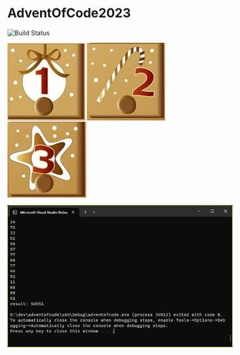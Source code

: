 # AdventOfCode2023
![Build Status](https://github.com/stiangglanda/AdventOfCode2023/actions/workflows/msbuild.yml/badge.svg)

[![Alt text](https://github.com/stiangglanda/AdventOfCode2023/blob/master/images/day1.png)](https://github.com/stiangglanda/AdventOfCode2023/blob/master/advent1/adventofcode1.cpp)
[![Alt text](https://github.com/stiangglanda/AdventOfCode2023/blob/master/images/day2.png)](https://github.com/stiangglanda/AdventOfCode2023/blob/master/advent2/adventofcode2.cpp)
[![Alt text](https://github.com/stiangglanda/AdventOfCode2023/blob/master/images/day3.png)](https://github.com/stiangglanda/AdventOfCode2023/blob/master/advent3/adventofcode3.cpp)

![alt text](https://github.com/stiangglanda/AdventOfCode2023/blob/master/adventOfCode1.png)
